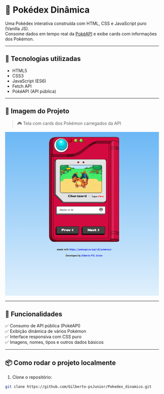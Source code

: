 # 🧩 Pokédex Dinâmica

Uma Pokédex interativa construída com HTML, CSS e JavaScript puro (Vanilla JS).  
Consome dados em tempo real da [PokéAPI](https://pokeapi.co/) e exibe cards com informações dos Pokémon.

---

## 🚀 Tecnologias utilizadas

- HTML5
- CSS3
- JavaScript (ES6)
- Fetch API
- PokéAPI (API pública)

---

## 📸 Imagem do Projeto

> 🎮 Tela com cards dos Pokémon carregados da API

![Preview da Pokédex](./imgs/pokedex-preview.png)

---

## 🧠 Funcionalidades

✅ Consumo de API pública (PokéAPI)  
✅ Exibição dinâmica de vários Pokémon  
✅ Interface responsiva com CSS puro  
✅ Imagens, nomes, tipos e outros dados básicos  

---

## 📦 Como rodar o projeto localmente

1. Clone o repositório:
```bash
git clone https://github.com/Gilberto-psJunior/Pokedex_dinamico.git
